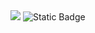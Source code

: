 <img src="https://img.shields.io/badge/-iOS-%23000000?logo=Apple&logoColor=white"/>
<img alt="Static Badge" src="https://img.shields.io/badge/-Node.js-green?logo=nodedotjs&logoColor=white"/>



